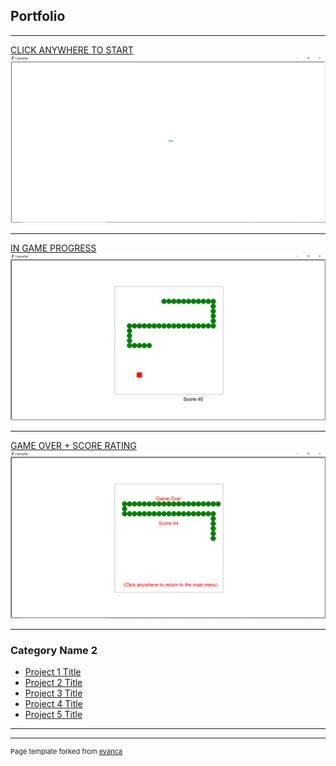 ## Portfolio

---

[CLICK ANYWHERE TO START](/pdf/sample_presentation.pdf)
<img src="images/snake9.png?raw=true"/>


---
[IN GAME PROGRESS](/pdf/sample_presentation.pdf)
<img src="images/snake2.png?raw=true"/>

---
[GAME OVER + SCORE RATING](http://example.com/)
<img src="images/snake3.png?raw=true"/>

---

### Category Name 2

- [Project 1 Title](http://example.com/)
- [Project 2 Title](http://example.com/)
- [Project 3 Title](http://example.com/)
- [Project 4 Title](http://example.com/)
- [Project 5 Title](http://example.com/)

---




---
<p style="font-size:11px">Page template forked from <a href="https://github.com/evanca/quick-portfolio">evanca</a></p>
<!-- Remove above link if you don't want to attibute -->

